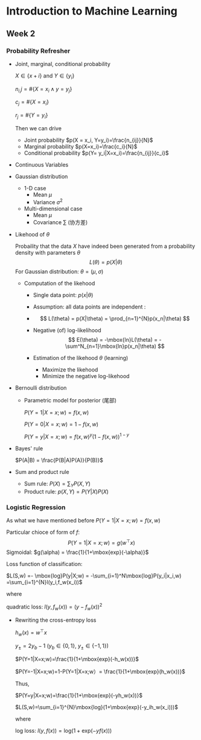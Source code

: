 # Introduction to Machine Learning

## Week 2

### Probability Refresher

* Joint, marginal, conditional probability

  $X\in \{x+i\}$  and $Y \in \{y_i\}$ 

  $n_{i,}j = \# \{X=x_i \land y = y_j\}$

  $c_j= \# \{X=x_i\}$

  $r_j= \# \{Y=y_i\}$

  Then we can drive

  * Joint probability	 $p(X = x_i, Y=y_i)=\frac{n_{ij}}{N}$
  * Marginal probability     $p(X=x_i)=\frac{c_i}{N}$
  * Conditional probability    $p(Y= y_i|X=x_i)=\frac{n_{ij}}{c_i}$ 

* Continuous Variables

* Gaussian distribution

  * 1-D case
    * Mean $\mu$
    * Variance $\sigma^2$
  * Multi-dimensional case
    * Mean $\mu$
    * Covariance $\sum$ (协方差)

* Likehood of $\theta$

  Probaility that the data $X$ have indeed been generated from a probability density with parameters $\theta$ 
  $$
  L(\theta) = p(X|\theta)
  $$
  For Gaussian distribution: $\theta = (\mu,\sigma)$

  * Computation of the likehood

    * Single data point: $p(x|\theta)$

    * Assumption: all data points are independent :

    * $$
      L(\theta) = p(X|\theta) = \prod_{n=1}^{N}p(x_n|\theta)
      $$

    * Negative (of) log-likelihood
      $$
      E(\theta) = -\mbox{ln}L(\theta) = - \sum^N_{n=1}\mbox{ln}p(x_n|\theta)
      $$

    * Estimation of the likehood $\theta$ (learning)

      * Maximize the likehood
      * Minimize the negative log-likehood

* Bernoulli distribution

  * Parametric model for posterior (尾部)

    $P(Y=1|X=x;w) = f(x,w)$

    $P(Y=0|X=x;w) = 1- f(x,w)$

    $P(Y=y|X=x;w) = f(x,w)^y(1-f(x,w))^{1-y}$

* Bayes' rule

  $P(A|B) = \frac{P(B|A)P(A)}{P(B)}$

* Sum and product rule

  * Sum rule:  $P(X)=\sum_YP(X,Y)$
  * Product rule:     $p(X,Y) = P(Y|X)P(X)$

### Logistic Regression

As what we have mentioned before $P(Y=1|X=x;w) = f(x,w)$

Particular chioce of form of $f$:
$$
P(Y=1|X=x;w) = g(w^\top x)
$$
Sigmoidal: $g(\alpha) = \frac{1}{1+\mbox{exp}(-\alpha)}$

Loss function of classification:

$L(S,w) =- \mbox{log}P(y|X;w) = -\sum_{i=1}^N\mbox{log}P(y_i|x_i,w) =\sum_{i=1}^{N}l(y_i,f_w(x_i))$

where 

quadratic loss:    $l(y,f_w(x) )= (y-f_w(x))^2$

* Rewriting the cross-entropy loss

  $h_w(x)=w^\top x$

  $y_\pm = 2y_b-1$ ($y_b\in\{0,1\}$, $y_\pm \in \{-1,1\}$)

  $P(Y=1|X=x;w)=\frac{1}{1+\mbox{exp}(-h_w(x))}$

  $P(Y=-1|X=x;w)=1-P(Y=1|X=x;w）= \frac{1}{1+\mbox{exp}(h_w(x))}$

  Thus,

  $P(Y=y|X=x;w)=\frac{1}{1+\mbox{exp}(-yh_w(x))}$

  $L(S,w)=\sum_{i=1}^{N}\mbox{log}(1+\mbox{exp}(-y_ih_w(x_i)))$

  where

  log loss: $l(y,f(x)) = \mbox{log}(1+\mbox{exp}(-yf(x)))$

  ​

  ​

